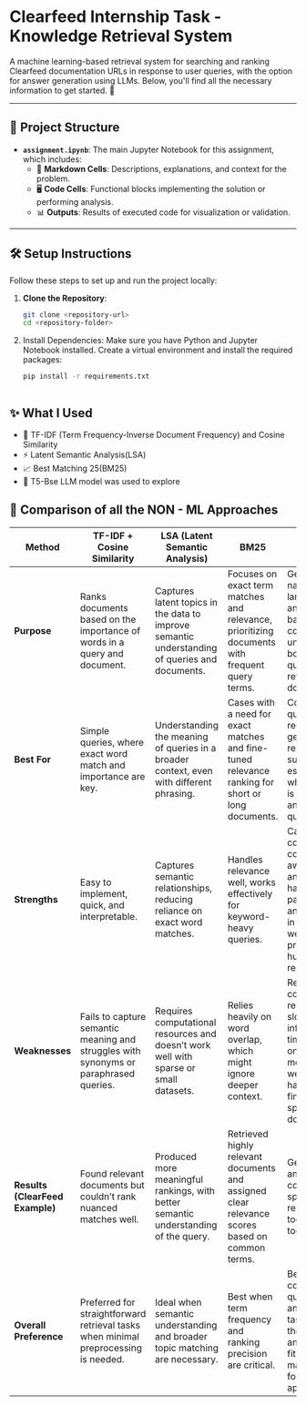 # Clearfeed Internship Task - Knowledge Retrieval System

A machine learning-based retrieval system for searching and ranking Clearfeed documentation URLs in response to user queries, with the option for answer generation using LLMs. Below, you'll find all the necessary information to get started. 🚀

---

## 📂 Project Structure

- **`assignment.ipynb`**: The main Jupyter Notebook for this assignment, which includes:
  - 📄 **Markdown Cells**: Descriptions, explanations, and context for the problem.
  - 🖥️ **Code Cells**: Functional blocks implementing the solution or performing analysis.
  - 📊 **Outputs**: Results of executed code for visualization or validation.

---

## 🛠️ Setup Instructions

Follow these steps to set up and run the project locally:

1. **Clone the Repository**:
   ```bash
   git clone <repository-url>
   cd <repository-folder>

2. Install Dependencies: Make sure you have Python and Jupyter Notebook installed. Create a virtual environment and install the required packages:
   ```bash
   pip install -r requirements.txt



## ✨ What I Used
  - 📝 TF-IDF (Term Frequency-Inverse Document Frequency) and Cosine Similarity 
  - ⚡  Latent Semantic Analysis(LSA)
  - 📈 Best Matching 25(BM25)
  - 🤖 T5-Bse LLM model was used to explore

## 📂 Comparison of all the NON - ML Approaches

| **Method**       | **TF-IDF + Cosine Similarity**                                                                                      | **LSA (Latent Semantic Analysis)**                                                                                               | **BM25**                                                                                                  | **T5 Base Model**                                                                                                                                     |
|-------------------|-------------------------------------------------------------------------------------------------------------------|-------------------------------------------------------------------------------------------------------------------------------|---------------------------------------------------------------------------------------------------------|-----------------------------------------------------------------------------------------------------------------------------------------------------|
| **Purpose**       | Ranks documents based on the importance of words in a query and document.                                         | Captures latent topics in the data to improve semantic understanding of queries and documents.                                | Focuses on exact term matches and relevance, prioritizing documents with frequent query terms.         | Generates natural language answers based on context, understanding both the query and the retrieved documents.                                      |
| **Best For**      | Simple queries, where exact word match and importance are key.                                                    | Understanding the meaning of queries in a broader context, even with different phrasing.                                      | Cases with a need for exact matches and fine-tuned relevance ranking for short or long documents.      | Complex queries requiring generated responses or summaries, especially when context is needed to answer questions.                                  |
| **Strengths**     | Easy to implement, quick, and interpretable.                                                                      | Captures semantic relationships, reducing reliance on exact word matches.                                                    | Handles relevance well, works effectively for keyword-heavy queries.                                   | Can generate coherent, context-aware answers; handles paraphrasing and nuances in language well; produces human-like responses.                    |
| **Weaknesses**    | Fails to capture semantic meaning and struggles with synonyms or paraphrased queries.                             | Requires computational resources and doesn’t work well with sparse or small datasets.                                         | Relies heavily on word overlap, which might ignore deeper context.                                     | Requires more computational resources; slower inference times; relies on large model weights and is harder to fine-tune for specific domain data.  |
| **Results (ClearFeed Example)** | Found relevant documents but couldn’t rank nuanced matches well.                                             | Produced more meaningful rankings, with better semantic understanding of the query.                                           | Retrieved highly relevant documents and assigned clear relevance scores based on common terms.         | Generated answers with context-specific relevance, but too short and too precise                   |
| **Overall Preference** | Preferred for straightforward retrieval tasks when minimal preprocessing is needed.                              | Ideal when semantic understanding and broader topic matching are necessary.                                                  | Best when term frequency and ranking precision are critical.                                           | Best for complex question answering tasks where the generated answer must fit the context, making it ideal for interactive applications.           |


